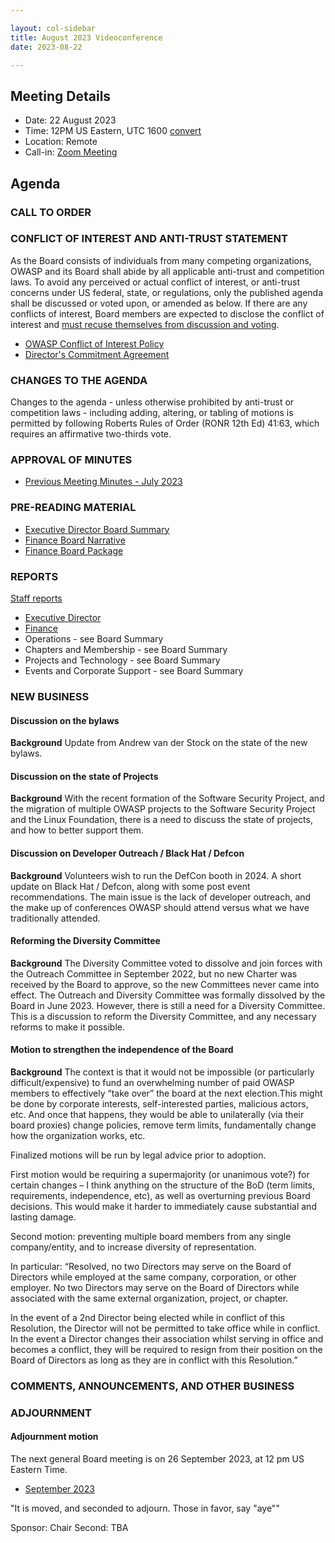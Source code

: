 ```yaml
---

layout: col-sidebar
title: August 2023 Videoconference
date: 2023-08-22

---
```


## Meeting Details

- Date: 22 August 2023
- Time: 12PM US Eastern, UTC 1600 [convert](https://www.timeanddate.com/worldclock/meetingdetails.html?year=2023&month=08&day=22&hour=16&min=0&sec=0&p1=398&p2=16&p3=110&p4=197&p5=217&p6=136&p7=179&p8=438)
- Location: Remote
- Call-in: [Zoom Meeting](https://us06web.zoom.us/j/87347729318?pwd=dVgvdFdIK01FUmdOQm90cEc0c2FGUT09)

## Agenda

### CALL TO ORDER

<!--
Board Members
- Vandana Verma Sehgal, Grant Ongers, Avi Douglen, Glenn ten Cate, Matt Tesauro, Bil Corry, Louis Griffith.

Guests
Andrew van der Stock, Shelby Graham, Dawn Aitken, Harold Blankenship, Kelly Santalucia, Lauren Thomas
-->

### CONFLICT OF INTEREST AND ANTI-TRUST STATEMENT

As the Board consists of individuals from many competing organizations, OWASP and its Board shall abide by all applicable anti-trust and competition laws. To avoid any perceived or actual conflict of interest, or anti-trust concerns under US federal, state, or regulations, only the published agenda shall be discussed or voted upon, or amended as below. If there are any conflicts of interest, Board members are expected to disclose the conflict of interest and [must recuse themselves from discussion and voting](https://owasp.org/www-policy/legal/bylaws#section-702-disclosure-required).

- [OWASP Conflict of Interest Policy](https://owasp.org/www-policy/operational/conflict-of-interest)
- [Director's Commitment Agreement](https://owasp.org/www-policy/legal/directors-committment-agreement)

### CHANGES TO THE AGENDA

Changes to the agenda - unless otherwise prohibited by anti-trust or competition laws - including adding, altering, or tabling of motions is permitted by following Roberts Rules of Order (RONR 12th Ed) 41:63, which requires an affirmative two-thirds vote.

### APPROVAL OF MINUTES

- [Previous Meeting Minutes - July 2023](/www-board/meetings-historical/202307)

### PRE-READING MATERIAL

- [Executive Director Board Summary](TBA)
- [Finance Board Narrative](TBA)
- [Finance Board Package](TBA)

### REPORTS

[Staff reports](#staff-reports)

- [Executive Director](#executive-director)
- [Finance](#finance)
- Operations - see Board Summary
- Chapters and Membership - see Board Summary
- Projects and Technology - see Board Summary
- Events and Corporate Support - see Board Summary

### NEW BUSINESS

#### Discussion on the bylaws

**Background** Update from Andrew van der Stock on the state of the new bylaws.

#### Discussion on the state of Projects

**Background** With the recent formation of the Software Security Project, and the migration of multiple OWASP projects to the Software Security Project and the Linux Foundation, there is a need to discuss the state of projects, and how to better support them.

#### Discussion on Developer Outreach / Black Hat / Defcon

**Background** Volunteers wish to run the DefCon booth in 2024. A short update on Black Hat / Defcon, along with some post event recommendations. The main issue is the lack of developer outreach, and the make up of conferences OWASP should attend versus what we have traditionally attended.

#### Reforming the Diversity Committee

**Background** The Diversity Committee voted to dissolve and join forces with the Outreach Committee in September 2022, but no new Charter was received by the Board to approve, so the new Committees never came into effect. The Outreach and Diversity Committee was formally dissolved by the Board in June 2023. However, there is still a need for a Diversity Committee. This is a discussion to reform the Diversity Committee, and any necessary reforms to make it possible.

#### Motion to strengthen the independence of the Board

**Background** The context is that it would not be impossible (or particularly difficult/expensive) to fund an overwhelming number of paid OWASP members to effectively “take over” the board at the next election.This might be done by corporate interests, self-interested parties, malicious actors, etc. And once that happens, they would be able to unilaterally (via their board proxies) change policies, remove term limits, fundamentally change how the organization works, etc.

Finalized motions will be run by legal advice prior to adoption.

First motion would be requiring a supermajority (or unanimous vote?) for certain changes – I think anything on the structure of the BoD (term limits, requirements, independence, etc), as well as overturning previous Board decisions. This would make it harder to immediately cause substantial and lasting damage.

Second motion: preventing multiple board members from any single company/entity, and to increase diversity of representation.

In particular: “Resolved, no two Directors may serve on the Board of Directors while employed at the same company, corporation, or other employer. No two Directors may serve on the Board of Directors while associated with the same external organization, project, or chapter.

In the event of a 2nd Director being elected while in conflict of this Resolution, the Director will not be permitted to take office while in conflict. In the event a Director changes their association whilst serving in office and becomes a conflict, they will be required to resign from their position on the Board of Directors as long as they are in conflict with this Resolution.”

### COMMENTS, ANNOUNCEMENTS, AND OTHER BUSINESS

### ADJOURNMENT

#### Adjournment motion

The next general Board meeting is on 26 September 2023, at 12 pm US Eastern Time.

- [September 2023](https://owasp.org/www-board/meetings/202309.html)

"It is moved, and seconded to adjourn. Those in favor, say "aye""

Sponsor: Chair
Second: TBA
